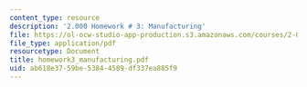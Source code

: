 ```yaml
---
content_type: resource
description: '2.000 Homework # 3: Manufacturing'
file: https://ol-ocw-studio-app-production.s3.amazonaws.com/courses/2-000-how-and-why-machines-work-spring-2002/ab618e3759be53844589df337ea885f9_homework3_manufacturing.pdf
file_type: application/pdf
resourcetype: Document
title: homework3_manufacturing.pdf
uid: ab618e37-59be-5384-4589-df337ea885f9
---
```

